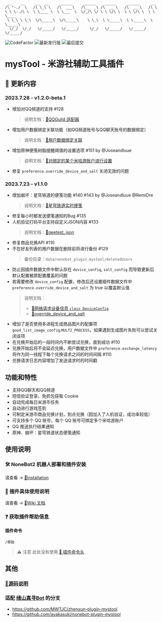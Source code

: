 ```
 __    __     __  __     ______     ______   ______     ______     __
/\ "-./  \   /\ \_\ \   /\  ___\   /\__  _\ /\  __ \   /\  __ \   /\ \
\ \ \-./\ \  \ \____ \  \ \___  \  \/_/\ \/ \ \ \/\ \  \ \ \/\ \  \ \ \____
 \ \_\ \ \_\  \/\_____\  \/\_____\    \ \_\  \ \_____\  \ \_____\  \ \_____\
  \/_/  \/_/   \/_____/   \/_____/     \/_/   \/_____/   \/_____/   \/_____/
```

<div>
  <img alt="CodeFactor" src="https://www.codefactor.io/repository/github/ljzd-pro/nonebot-plugin-mystool/badge?style=for-the-badge">
  <img alt="最新发行版" src="https://img.shields.io/github/v/release/Ljzd-PRO/nonebot-plugin-mysTool?logo=python&style=for-the-badge">
  <img alt="最后提交" src="https://img.shields.io/github/last-commit/Ljzd-PRO/nonebot-plugin-mysTool?style=for-the-badge">
</div>

# mysTool - 米游社辅助工具插件

## 📣 更新内容
### 2023.7.28 - v1.2.0-beta.1
- 增加对QQ频道的支持 #128
  > 说明文档：[🔗QQGuild 适配器](https://github.com/Ljzd-PRO/nonebot-plugin-mystool/wiki/Installation#QQGuild-适配器)
- 增加用户数据绑定关联功能（如QQ频道账号与QQ聊天账号的数据绑定）
  > 说明文档：[🔗用户数据绑定关联](https://github.com/Ljzd-PRO/nonebot-plugin-mystool/wiki/Information-UserBind)
- 增加原神便笺树脂提醒阈值的设置选项 #151 by @Joseandluue
  > 说明文档：[🔗对绑定的某个米哈游账户进行设置](https://github.com/Ljzd-PRO/nonebot-plugin-mystool/wiki/Information-Setting#%E5%AF%B9%E7%BB%91%E5%AE%9A%E7%9A%84%E6%9F%90%E4%B8%AA%E7%B1%B3%E5%93%88%E6%B8%B8%E8%B4%A6%E6%88%B7%E8%BF%9B%E8%A1%8C%E8%AE%BE%E7%BD%AE)
- 修复 `preference.override_device_and_salt` 关闭无效的问题

### 2023.7.23 - v1.1.0
- 增加崩坏：星穹铁道的便笺功能 #140 #143 by @Joseandluue @RemiDre
    > 说明文档：[🔗星穹铁道实时便笺](https://github.com/Ljzd-PRO/nonebot-plugin-mystool/wiki/Information-StarRailStatus)
- 修复每小时都发送便笺通知的Bug #135
- 人机验证打码平台支持自定义JSON内容 #133
    > 说明文档：[🔗geetest_json](https://github.com/Ljzd-PRO/nonebot-plugin-mystool/wiki/Configuration-Preference#geetest_json)
- 修复商品兑换API #110
- 不在好友列表的用户数据在删除前将进行备份 #129
    > 备份目录：`data/nonebot_plugin_mystool/deletedUsers`
- 防止因插件数据文件中默认存在 `device_config`, `salt_config` 而导致更新后默认配置被原配置覆盖的问题
- 若需要修改 `device_config` 配置，修改后还设置插件数据文件中 `preference.override_device_and_salt` 为 true 以覆盖默认值
    > 说明文档：
    > - [🔗网络请求设备信息 `class DeviceConfig`](https://github.com/Ljzd-PRO/nonebot-plugin-mystool/wiki/Configuration-DeviceConfig)
    > - [🔗override_device_and_salt](https://github.com/Ljzd-PRO/nonebot-plugin-mystool/wiki/Configuration-Preference#override_device_and_salt)
- 增加了是否使用多进程生成商品图片的配置项 `good_list_image_config`.`MULTI_PROCESS`，如果遇到生成图片失败可以尝试关闭该项
- 在兑换开始后的一段时间内不断尝试兑换，直到成功 #110
- 兑换开始后将不会延迟兑换，用户数据文件中 `preference.exchange_latency` 将作为同一线程下每个兑换请求之间的时间间隔 #110
- 兑换请求日志内容增加了发送请求时的时间戳

## 功能和特性

- 支持QQ聊天和QQ频道
- 短信验证登录，免抓包获取 Cookie
- 自动完成每日米游币任务
- 自动进行游戏签到
- 可制定米游币商品兑换计划，到点兑换（因加入了人机验证，成功率较低）
- 可支持多个 QQ 账号，每个 QQ 账号可绑定多个米哈游账户
- QQ 推送执行结果通知
- 原神、崩坏：星穹铁道状态便笺通知

## 使用说明

### 🛠️ NoneBot2 机器人部署和插件安装

请查看 -> [🔗Installation](https://github.com/Ljzd-PRO/nonebot-plugin-mystool/wiki/Installation)

### 📖 插件具体使用说明

请查看 -> [🔗Wiki 文档](https://github.com/Ljzd-PRO/nonebot-plugin-mystool/wiki)

### ❓ 获取插件帮助信息

#### 插件命令

```
/帮助
```

> ⚠️ 注意 此处没有使用 [🔗 插件命令头](https://github.com/Ljzd-PRO/nonebot-plugin-mystool/wiki/Configuration-Config#commandstart)

## 其他

### [📃源码说明](https://github.com/Ljzd-PRO/nonebot-plugin-mystool/wiki/Source-Structure)
### 适配 [绪山真寻Bot](https://github.com/HibiKier/zhenxun_bot) 的分支
- https://github.com/MWTJC/zhenxun-plugin-mystool
- https://github.com/ayakasuki/nonebot-plugin-mystool
